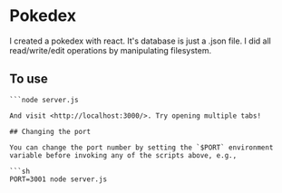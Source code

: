 # Pokedex

I created a pokedex with react. It's database is just a .json file. I did all read/write/edit operations by manipulating filesystem. 

## To use
```npm install
```node server.js

And visit <http://localhost:3000/>. Try opening multiple tabs!

## Changing the port

You can change the port number by setting the `$PORT` environment variable before invoking any of the scripts above, e.g.,

```sh
PORT=3001 node server.js
```
